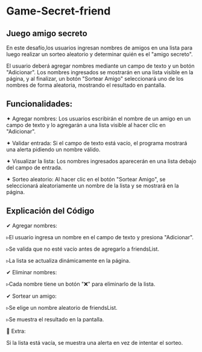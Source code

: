 # Game-Secret-friend
## Juego amigo secreto

En este desafío,los usuarios ingresan nombres de amigos en una lista para luego realizar un sorteo aleatorio y determinar quién es el "amigo secreto".

El usuario deberá agregar nombres mediante un campo de texto y un botón "Adicionar". Los nombres ingresados se mostrarán en una lista visible en la página, y al finalizar, un botón "Sortear Amigo" seleccionará uno de los nombres de forma aleatoria, mostrando el resultado en pantalla.

## Funcionalidades:

✦ Agregar nombres: Los usuarios escribirán el nombre de un amigo en un campo de texto y lo agregarán a una lista visible al hacer clic en "Adicionar".

✦ Validar entrada: Si el campo de texto está vacío, el programa mostrará una alerta pidiendo un nombre válido.

✦ Visualizar la lista: Los nombres ingresados aparecerán en una lista debajo del campo de entrada.

✦ Sorteo aleatorio: Al hacer clic en el botón "Sortear Amigo", se seleccionará aleatoriamente un nombre de la lista y se mostrará en la página.

## Explicación del Código

✔ Agregar nombres:

▹El usuario ingresa un nombre en el campo de texto y presiona "Adicionar".

▹Se valida que no esté vacío antes de agregarlo a friendsList.

▹La lista se actualiza dinámicamente en la página.

✔ Eliminar nombres:

▹Cada nombre tiene un botón "❌" para eliminarlo de la lista.

✔ Sortear un amigo:

▹Se elige un nombre aleatorio de friendsList.

▹Se muestra el resultado en la pantalla.

📌 Extra:

Si la lista está vacía, se muestra una alerta en vez de intentar el sorteo.

